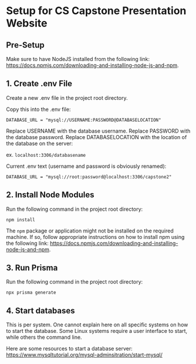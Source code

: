 # Setup for CS Capstone Presentation Website

## Pre-Setup

Make sure to have NodeJS installed from the following link:  https://docs.npmjs.com/downloading-and-installing-node-js-and-npm.

## 1. Create .env File

Create a new .env file in the project root directory.

Copy this into the .env file:

`DATABASE_URL = "mysql://USERNAME:PASSWORD@DATABASELOCATION"`

Replace USERNAME with the database username.
Replace PASSWORD with the database password.
Replace DATABASELOCATION with the location of the database on the server:

ex. `localhost:3306/databasename`

Current .env text (username and password is obviously renamed):

`DATABASE_URL = "mysql://root:password@localhost:3306/capstone2"`

## 2. Install Node Modules

Run the following command in the project root directory: 

`npm install`

The `npm` package or application might not be installed on the required machine. If so, follow appropriate instructions on how to install npm using the following link: https://docs.npmjs.com/downloading-and-installing-node-js-and-npm.

## 3. Run Prisma

Run the following command in the project root directory:

`npx prisma generate`

## 4. Start databases

This is per system. One cannot explain here on all specific systems on how to start the database.
Some Linux systems require a user interface to start, while others the command line.

Here are some resources to start a database server:
https://www.mysqltutorial.org/mysql-adminsitration/start-mysql/
